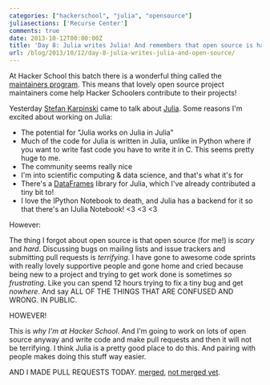 ```yaml
---
categories: ["hackerschool", "julia", "opensource"]
juliasections: ['Recurse Center']
comments: true
date: 2013-10-12T00:00:00Z
title: 'Day 8: Julia writes Julia! And remembers that open source is hard.'
url: /blog/2013/10/12/day-8-julia-writes-julia-and-open-source/
---
```


At Hacker School this batch there is a wonderful thing called the
[maintainers program](https://www.hackerschool.com/blog/23-announcing-the-hacker-school-maintainers-program).
This means that lovely open source project maintainers come help Hacker
Schoolers contribute to their projects!

Yesterday [Stefan Karpinski](http://karpinski.org/) came to talk about
[Julia](http://julialang.org). Some reasons I'm excited about working on
Julia:

* The potential for "Julia works on Julia in Julia"
* Much of the code for Julia is written in Julia, unlike in Python where
  if you want to write fast code you have to write it in C. This seems
  pretty huge to me.
* The community seems really nice
* I'm into scientific computing & data science, and that's what it's for
* There's a [DataFrames](http://juliastats.github.com/DataFrames.jl)
  library for Julia, which I've already contributed a tiny bit to!
* I love the IPython Notebook to death, and Julia has a backend for it
  so that there's an IJulia Notebook! <3 <3 <3
<!--more-->

However:

The thing I forgot about open source is that open source (for me!) is
*scary* and *hard*.  Discussing bugs on mailing lists and issue trackers
and submitting pull requests is *terrifying*. I have gone to awesome
code sprints with really lovely supportive people and gone home and
cried because being new to a project and trying to get work done is
sometimes *so frustrating*. Like you can spend 12 hours trying to fix a
tiny bug and get *nowhere*. And say ALL OF THE THINGS THAT ARE CONFUSED
AND WRONG. IN PUBLIC.

HOWEVER!

This is *why I'm at Hacker School*. And I'm going to work on lots of
open source anyway and write code and make pull requests and then it
will not be terrifying. I think Julia is a pretty good place to do this.
And pairing with people makes doing this stuff way easier.

AND I MADE PULL REQUESTS TODAY.
[merged](https://github.com/JuliaStats/DataFrames.jl/commits?author=jvns),
[not merged yet](https://github.com/JuliaStats/DataFrames.jl/pull/376#issuecomment-26179926).

